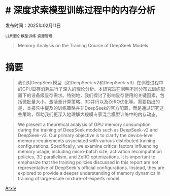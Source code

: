 # # 深度求索模型训练过程中的内存分析

发布时间：2025年02月11日

`LLM理论` `模型训练` `资源管理`

> Memory Analysis on the Training Course of DeepSeek Models

# 摘要

> 我们对DeepSeek模型（如DeepSeek-v2和DeepSeek-v3）在训练过程中的GPU显存消耗进行了深入的理论分析。本研究旨在阐明不同分布式训练配置下的设备级显存需求。特别地，我们探讨了影响显存使用的关键因素，包括微批量大小、激活重计算策略、3D并行以及ZeRO优化等。需要指出的是，本报告中提及的训练策略并非DeepSeek的官方配置，而是通过研究这些策略，帮助我们更深入地理解大规模专家混合模型训练中的内存动态。

> We present a theoretical analysis of GPU memory consumption during the training of DeepSeek models such as DeepSeek-v2 and DeepSeek-v3. Our primary objective is to clarify the device-level memory requirements associated with various distributed training configurations. Specifically, we examine critical factors influencing memory usage, including micro-batch size, activation recomputation policies, 3D parallelism, and ZeRO optimizations. It is important to emphasize that the training policies discussed in this report are not representative of DeepSeek's official configurations. Instead, they are explored to provide a deeper understanding of memory dynamics in training of large-scale mixture-of-experts model.

[Arxiv](https://arxiv.org/abs/2502.07846)